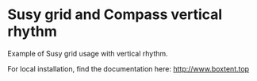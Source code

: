 # Susy grid and Compass vertical rhythm

Example of Susy grid usage with vertical rhythm.

For local installation, find the documentation here: http://www.boxtent.top
